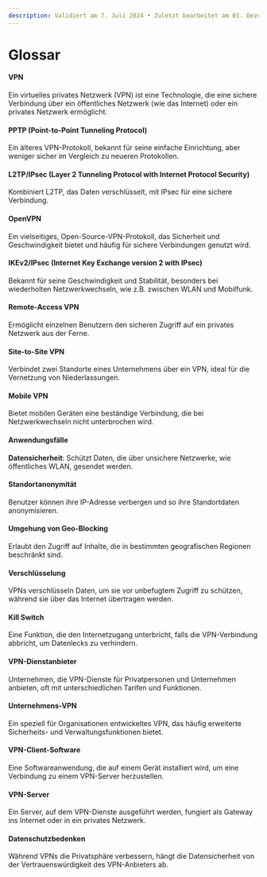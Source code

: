 ```yaml
---
description: Validiert am 7. Juli 2024 • Zuletzt bearbeitet am 01. Dezember 2024
---
```


# Glossar

#### **VPN**

Ein virtuelles privates Netzwerk (VPN) ist eine Technologie, die eine sichere Verbindung über ein öffentliches Netzwerk (wie das Internet) oder ein privates Netzwerk ermöglicht.

#### **PPTP (Point-to-Point Tunneling Protocol)**

Ein älteres VPN-Protokoll, bekannt für seine einfache Einrichtung, aber weniger sicher im Vergleich zu neueren Protokollen.

#### **L2TP/IPsec (Layer 2 Tunneling Protocol with Internet Protocol Security)**

Kombiniert L2TP, das Daten verschlüsselt, mit IPsec für eine sichere Verbindung.

#### **OpenVPN**

Ein vielseitiges, Open-Source-VPN-Protokoll, das Sicherheit und Geschwindigkeit bietet und häufig für sichere Verbindungen genutzt wird.

#### **IKEv2/IPsec (Internet Key Exchange version 2 with IPsec)**

Bekannt für seine Geschwindigkeit und Stabilität, besonders bei wiederholten Netzwerkwechseln, wie z.B. zwischen WLAN und Mobilfunk.

#### **Remote-Access VPN**

Ermöglicht einzelnen Benutzern den sicheren Zugriff auf ein privates Netzwerk aus der Ferne.

#### **Site-to-Site VPN**

Verbindet zwei Standorte eines Unternehmens über ein VPN, ideal für die Vernetzung von Niederlassungen.

#### **Mobile VPN**

Bietet mobilen Geräten eine beständige Verbindung, die bei Netzwerkwechseln nicht unterbrochen wird.

#### **Anwendungsfälle**

**Datensicherheit**: Schützt Daten, die über unsichere Netzwerke, wie öffentliches WLAN, gesendet werden.

#### **Standortanonymität**

Benutzer können ihre IP-Adresse verbergen und so ihre Standortdaten anonymisieren.

#### **Umgehung von Geo-Blocking**

Erlaubt den Zugriff auf Inhalte, die in bestimmten geografischen Regionen beschränkt sind.

#### **Verschlüsselung**

VPNs verschlüsseln Daten, um sie vor unbefugtem Zugriff zu schützen, während sie über das Internet übertragen werden.

#### **Kill Switch**

Eine Funktion, die den Internetzugang unterbricht, falls die VPN-Verbindung abbricht, um Datenlecks zu verhindern.

#### **VPN-Dienstanbieter**

Unternehmen, die VPN-Dienste für Privatpersonen und Unternehmen anbieten, oft mit unterschiedlichen Tarifen und Funktionen.

#### **Unternehmens-VPN**

Ein speziell für Organisationen entwickeltes VPN, das häufig erweiterte Sicherheits- und Verwaltungsfunktionen bietet.

#### **VPN-Client-Software**

Eine Softwareanwendung, die auf einem Gerät installiert wird, um eine Verbindung zu einem VPN-Server herzustellen.

#### **VPN-Server**

Ein Server, auf dem VPN-Dienste ausgeführt werden, fungiert als Gateway ins Internet oder in ein privates Netzwerk.

#### **Datenschutzbedenken**

Während VPNs die Privatsphäre verbessern, hängt die Datensicherheit von der Vertrauenswürdigkeit des VPN-Anbieters ab.
